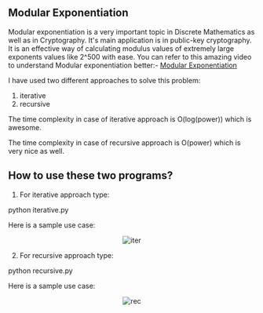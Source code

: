 ## Modular Exponentiation

Modular exponentiation is a very important topic in Discrete Mathematics as well as in Cryptography.
It's main application is in public-key cryptography.
It is an effective way of calculating modulus values of extremely large exponents values like 2^500 with ease.
You can refer to this amazing video to understand Modular exponentiation better:-
[Modular Exponentiation](https://www.youtube.com/watch?v=EHUgNLN8F1Y)

I have used two different approaches to solve this problem:

1. iterative
2. recursive

The time complexity in case of iterative approach is O(log(power)) which is awesome.

The time complexity in case of recursive approach is O(power) which is very nice as well.

## How to use these two programs?

1. For iterative approach type:

python iterative.py

Here is a sample use case:

<p align = "center">
	<img src="iterative.PNG" alt="iter">
</p>

2. For recursive approach type:

python recursive.py

Here is a sample use case:

<p align = "center">
	<img src="recursive.PNG" alt="rec">
</p>
